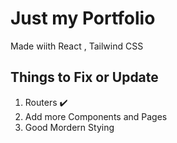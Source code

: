 # Just my Portfolio

Made wiith React , Tailwind CSS

## Things to Fix or Update

1. Routers ✔️
2. Add more Components and Pages
3. Good Mordern Stying


